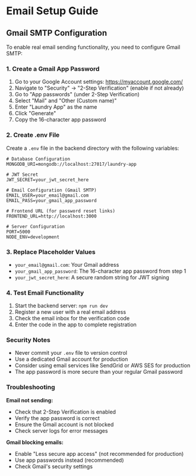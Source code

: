 # Email Setup Guide

## Gmail SMTP Configuration

To enable real email sending functionality, you need to configure Gmail SMTP:

### 1. Create a Gmail App Password

1. Go to your Google Account settings: https://myaccount.google.com/
2. Navigate to "Security" → "2-Step Verification" (enable if not already)
3. Go to "App passwords" (under 2-Step Verification)
4. Select "Mail" and "Other (Custom name)"
5. Enter "Laundry App" as the name
6. Click "Generate"
7. Copy the 16-character app password

### 2. Create .env File

Create a `.env` file in the backend directory with the following variables:

```env
# Database Configuration
MONGODB_URI=mongodb://localhost:27017/laundry-app

# JWT Secret
JWT_SECRET=your_jwt_secret_here

# Email Configuration (Gmail SMTP)
EMAIL_USER=your_email@gmail.com
EMAIL_PASS=your_gmail_app_password

# Frontend URL (for password reset links)
FRONTEND_URL=http://localhost:3000

# Server Configuration
PORT=5000
NODE_ENV=development
```

### 3. Replace Placeholder Values

- `your_email@gmail.com`: Your Gmail address
- `your_gmail_app_password`: The 16-character app password from step 1
- `your_jwt_secret_here`: A secure random string for JWT signing

### 4. Test Email Functionality

1. Start the backend server: `npm run dev`
2. Register a new user with a real email address
3. Check the email inbox for the verification code
4. Enter the code in the app to complete registration

### Security Notes

- Never commit your `.env` file to version control
- Use a dedicated Gmail account for production
- Consider using email services like SendGrid or AWS SES for production
- The app password is more secure than your regular Gmail password

### Troubleshooting

**Email not sending:**
- Check that 2-Step Verification is enabled
- Verify the app password is correct
- Ensure the Gmail account is not blocked
- Check server logs for error messages

**Gmail blocking emails:**
- Enable "Less secure app access" (not recommended for production)
- Use app passwords instead (recommended)
- Check Gmail's security settings 
